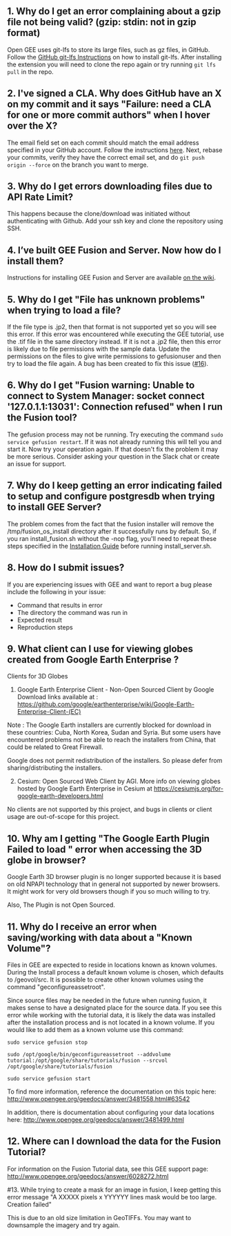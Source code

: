 ## 1. Why do I get an error complaining about a gzip file not being valid? (gzip: stdin: not in gzip format)
Open GEE uses git-lfs to store its large files, such as gz files, in GitHub. Follow the [GitHub git-lfs Instructions](https://git-lfs.github.com/) on how to install git-lfs. After installing the extension you will need to clone the repo again or try running `git lfs pull` in the repo.
## 2. I've signed a CLA. Why does GitHub have an X on my commit and it says "Failure: need a CLA for one or more commit authors" when I hover over the X?
The email field set on each commit should match the email address specified in your GitHub account. Follow the instructions [here](https://help.github.com/articles/setting-your-email-in-git/). Next, rebase your commits, verify they have the correct email set, and do `git push origin --force` on the branch you want to merge.

## 3. Why do I get errors downloading files due to API Rate Limit?
This happens because the clone/download was initiated without authenticating with Github. Add your ssh key and clone the repository using SSH.

## 4. I’ve built GEE Fusion and Server. Now how do I install them?
Instructions for installing GEE Fusion and Server are available [on the wiki](https://github.com/google/earthenterprise/wiki/Install-Fusion-or-Earth-Server).

## 5. Why do I get "File has unknown problems" when trying to load a file?
If the file type is .jp2, then that format is not supported yet so you will see this error. If this error was encountered while executing the GEE tutorial, use the .tif file in the same directory instead.
If it is not a .jp2 file, then this error is likely due to file permissions with the sample data. Update the permissions on the files to give write permissions to gefusionuser and then try to load the file again. A bug has been created to fix this issue ([#16](https://github.com/google/earthenterprise/issues/16)).

## 6. Why do I get "Fusion warning: Unable to connect to System Manager: socket connect '127.0.1.1:13031': Connection refused" when I run the Fusion tool?
The gefusion process may not be running. Try executing the command `sudo service gefusion restart`. If it was not already running this will tell you and start it. Now try your operation again. If that doesn't fix the problem it may be more serious. Consider asking your question in the Slack chat or create an issue for support.

## 7. Why do I keep getting an error indicating failed to setup and configure postgresdb when trying to install GEE Server?
The problem comes from the fact that the fusion installer will remove the /tmp/fusion_os_install directory after it successfully runs by default. So, if you ran install_fusion.sh without the -nop flag, you'll need to repeat these steps specified in the [Installation Guide](https://github.com/google/earthenterprise/wiki/Install-Fusion-or-Earth-Server#building-the-install-package) before running install_server.sh.

## 8. How do I submit issues?
If you are experiencing issues with GEE and want to report a bug please include the following in your issue:
* Command that results in error
* The directory the command was run in
* Expected result
* Reproduction steps

## 9. What client can I use for viewing globes created from Google Earth Enterprise ?

Clients for 3D Globes

1. Google Earth Enterprise Client - Non-Open Sourced Client by Google
Download links available at :
https://github.com/google/earthenterprise/wiki/Google-Earth-Enterprise-Client-(EC)

Note : The Google Earth installers are currently blocked for download in these countries: Cuba, North Korea, Sudan and Syria. But some users have encountered problems not be able to reach the installers from China, that could be related to Great Firewall.

Google does not permit redistribution of the installers. So please defer from sharing/distributing the installers.

2.  Cesium:
Open Sourced Web Client by AGI.
More info on viewing globes hosted by Google Earth Enterprise in Cesium at https://cesiumjs.org/for-google-earth-developers.html

No clients are not supported by this project, and bugs in clients or client usage are out-of-scope for this project. 

## 10. Why am I getting "The Google Earth Plugin Failed to load " error when accessing the 3D globe in browser?

Google Earth 3D browser plugin is no longer supported because it is based on old NPAPI technology that in general not supported by newer browsers. It might work for very old browsers though if you so much willing to try. 

Also, The Plugin is not Open Sourced.

## 11. Why do I receive an error when saving/working with data about a "Known Volume"?

Files in GEE are expected to reside in locations known as known volumes. During the Install process a default known volume is chosen, which defaults to /geovol/src. It is possible to create other known volumes using the command "geconfigureassetroot". 

Since source files may be needed in the future when running fusion, it makes sense to have a designated place for the source data. If you see this error while working with the tutorial data, it is likely the data was installed after the installation process and is not located in a known volume. If you would like to add them as a known volume use this command:

```
sudo service gefusion stop

sudo /opt/google/bin/geconfigureassetroot --addvolume tutorial:/opt/google/share/tutorials/fusion --srcvol /opt/google/share/tutorials/fusion

sudo service gefusion start
```

To find more information, reference the documentation on this topic here: http://www.opengee.org/geedocs/answer/3481558.html#63542

In addition, there is documentation about configuring your data locations here: http://www.opengee.org/geedocs/answer/3481499.html 

## 12. Where can I download the data for the Fusion Tutorial?

For information on the Fusion Tutorial data, see this GEE support page:
http://www.opengee.org/geedocs/answer/6028272.html

#13. While trying to create a mask for an image in fusion, I keep getting this 
error message "A XXXXX pixels x YYYYYY lines mask would be too large. 
Creation failed"

This is due to an old size limitation in GeoTIFFs. You may want to downsample the imagery and try again.